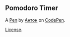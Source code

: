 Pomodoro Timer
--------------


A [Pen](https://codepen.io/webspinner1989/pen/YZXEEv) by [Антон](https://codepen.io/webspinner1989) on [CodePen](https://codepen.io).

[License](https://codepen.io/webspinner1989/pen/YZXEEv/license).
